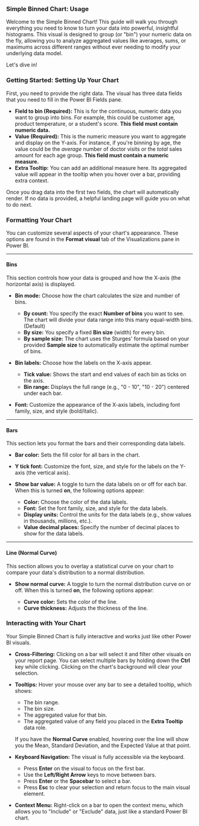 ### **Simple Binned Chart: Usage**

Welcome to the Simple Binned Chart! This guide will walk you through everything you need to know to turn your data into powerful, insightful histograms. This visual is designed to group (or "bin") your numeric data on the fly, allowing you to analyze aggregated values like averages, sums, or maximums across different ranges without ever needing to modify your underlying data model.

Let's dive in!

### **Getting Started: Setting Up Your Chart**

First, you need to provide the right data. The visual has three data fields that you need to fill in the Power BI Fields pane.

* **Field to bin (Required):** This is for the continuous, numeric data you want to group into bins. For example, this could be customer age, product temperature, or a student's score. **This field must contain numeric data.**
* **Value (Required):** This is the numeric measure you want to aggregate and display on the Y-axis. For instance, if you're binning by age, the value could be the *average* number of doctor visits or the *total* sales amount for each age group. **This field must contain a numeric measure.**
* **Extra Tooltip:** You can add an additional measure here. Its aggregated value will appear in the tooltip when you hover over a bar, providing extra context.

Once you drag data into the first two fields, the chart will automatically render. If no data is provided, a helpful landing page will guide you on what to do next.

### **Formatting Your Chart**

You can customize several aspects of your chart's appearance. These options are found in the **Format visual** tab of the Visualizations pane in Power BI.

---

#### **Bins**

This section controls how your data is grouped and how the X-axis (the horizontal axis) is displayed.

* **Bin mode:** Choose how the chart calculates the size and number of bins.

  * **By count:** You specify the exact **Number of bins** you want to see. The chart will divide your data range into this many equal-width bins. (Default)
  * **By size:** You specify a fixed **Bin size** (width) for every bin.
  * **By sample size:** The chart uses the Sturges' formula based on your provided **Sample size** to automatically estimate the optimal number of bins.
* **Bin labels:** Choose how the labels on the X-axis appear.

  * **Tick value:** Shows the start and end values of each bin as ticks on the axis.
  * **Bin range:** Displays the full range (e.g., "0 - 10", "10 - 20") centered under each bar.
* **Font:** Customize the appearance of the X-axis labels, including font family, size, and style (bold/italic).

---

#### **Bars**

This section lets you format the bars and their corresponding data labels.

* **Bar color:** Sets the fill color for all bars in the chart.
* **Y tick font:** Customize the font, size, and style for the labels on the Y-axis (the vertical axis).
* **Show bar value:** A toggle to turn the data labels on or off for each bar. When this is turned **on**, the following options appear:

  * **Color:** Choose the color of the data labels.
  * **Font:** Set the font family, size, and style for the data labels.
  * **Display units:** Control the units for the data labels (e.g., show values in thousands, millions, etc.).
  * **Value decimal places:** Specify the number of decimal places to show for the data labels.

---

#### **Line (Normal Curve)**

This section allows you to overlay a statistical curve on your chart to compare your data's distribution to a normal distribution.

* **Show normal curve:** A toggle to turn the normal distribution curve on or off. When this is turned **on**, the following options appear:

  * **Curve color:** Sets the color of the line.
  * **Curve thickness:** Adjusts the thickness of the line.

### **Interacting with Your Chart**

Your Simple Binned Chart is fully interactive and works just like other Power BI visuals.

* **Cross-Filtering:** Clicking on a bar will select it and filter other visuals on your report page. You can select multiple bars by holding down the **Ctrl** key while clicking. Clicking on the chart's background will clear your selection.

* **Tooltips:** Hover your mouse over any bar to see a detailed tooltip, which shows:

  * The bin range.
  * The bin size.
  * The aggregated value for that bin.
  * The aggregated value of any field you placed in the **Extra Tooltip** data role.

  If you have the **Normal Curve** enabled, hovering over the line will show you the Mean, Standard Deviation, and the Expected Value at that point.

* **Keyboard Navigation:** The visual is fully accessible via the keyboard.

  * Press **Enter** on the visual to focus on the first bar.
  * Use the **Left/Right Arrow** keys to move between bars.
  * Press **Enter** or the **Spacebar** to select a bar.
  * Press **Esc** to clear your selection and return focus to the main visual element.

* **Context Menu:** Right-click on a bar to open the context menu, which allows you to "Include" or "Exclude" data, just like a standard Power BI chart.
